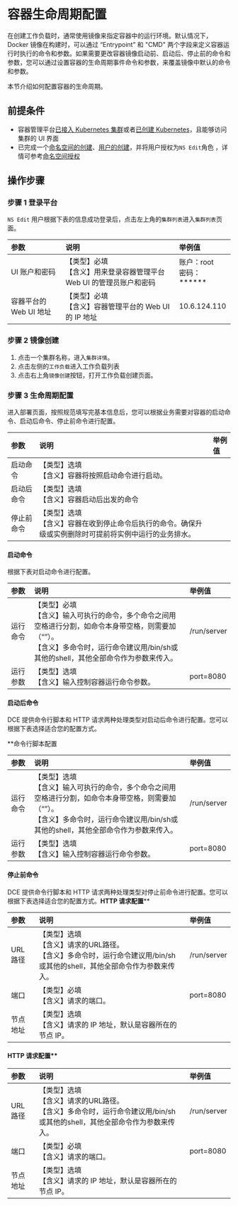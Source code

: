 
# 容器生命周期配置

在创建工作负载时，通常使用镜像来指定容器中的运行环境。默认情况下， Docker 镜像在构建时，可以通过 “Entrypoint” 和 "CMD" 两个字段来定义容器运行时执行的命令和参数。如果需要更改容器镜像启动前、启动后、停止前的命令和参数，您可以通过设置容器的生命周期事件命令和参数，来覆盖镜像中默认的命令和参数。

本节介绍如何配置容器的生命周期。

## 前提条件

- 容器管理平台[已接入 Kubernetes 集群]()或者[已创建 Kubernetes]()，且能够访问集群的 UI 界面
- 已完成一个[命名空间的创建]()、[用户的创建]()，并将用户授权为`NS Edit`角色 ，详情可参考[命名空间授权]()

## 操作步骤

### 步骤 1  登录平台

`NS Edit` 用户根据下表的信息成功登录后，点击左上角的`集群列表`进入`集群列表`页面。

| 参数                    | 说明                                                         | 举例值                       |
| :---------------------- | :----------------------------------------------------------- | :--------------------------- |
| UI 账户和密码          | 【类型】必填<br />【含义】用来登录容器管理平台 Web UI 的管理员账户和密码 | 账户：root<br />密码：****** |
| 容器平台的 Web UI 地址 | 【类型】必填<br />【含义】容器管理平台的 Web UI 的 IP 地址   | 10.6.124.110                 |

### 步骤 2  镜像创建

1. 点击一个集群名称，进入`集群详情`。
2. 点击左侧的`工作负载`进入工作负载列表
3. 点击右上角`镜像创建`按钮，打开工作负载创建页面。

### 步骤 3  生命周期配置

进入部署页面，按照规范填写完基本信息后，您可以根据业务需要对容器的启动命令、启动后命令、停止前命令进行配置。

| 参数      | 说明                                                         | 举例值                                            |
| :-------- | :----------------------------------------------------------- | :------------------------------------------------ |
| 启动命令 | 【类型】选填<br />【含义】容器将按照启动命令进行启动。 |                                     |
| 启动后命令 | 【类型】选填<br />【含义】容器启动后出发的命令<br /> |                                      |
| 停止前命令 | 【类型】选填<br />【含义】容器在收到停止命令后执行的命令。确保升级或实例删除时可提前将实例中运行的业务排水。 |                                         |

#### 启动命令

根据下表对启动命令进行配置。

| 参数     | 说明                                                         | 举例值      |
| :------- | :----------------------------------------------------------- | :---------- |
| 运行命令 | 【类型】必填<br />【含义】输入可执行的命令，多个命令之间用空格进行分割，如命令本身带空格，则需要加（“”）。<br />【含义】多命令时，运行命令建议用/bin/sh或其他的shell，其他全部命令作为参数来传入。 | /run/server |
| 运行参数 | 【类型】选填<br />【含义】输入控制容器运行命令参数。<br />   | port=8080   |

#### 启动后命令

DCE 提供命令行脚本和 HTTP 请求两种处理类型对启动后命令进行配置。您可以根据下表选择适合您的配置方式。

**命令行脚本配置

| 参数     | 说明                                                         | 举例值      |
| :------- | :----------------------------------------------------------- | :---------- |
| 运行命令 | 【类型】选填<br />【含义】输入可执行的命令，多个命令之间用空格进行分割，如命令本身带空格，则需要加（“”）。<br />【含义】多命令时，运行命令建议用/bin/sh或其他的shell，其他全部命令作为参数来传入。 | /run/server |
| 运行参数 | 【类型】选填<br />【含义】输入控制容器运行命令参数。<br />   | port=8080   |

#### 停止前命令

DCE 提供命令行脚本和 HTTP 请求两种处理类型对停止前命令进行配置。您可以根据下表选择适合您的配置方式。**HTTP 请求配置****

| 参数     | 说明                                                         | 举例值      |
| :------- | :----------------------------------------------------------- | :---------- |
| URL 路径 | 【类型】选填<br />【含义】请求的URL路径。<br />【含义】多命令时，运行命令建议用/bin/sh或其他的shell，其他全部命令作为参数来传入。 | /run/server |
| 端口     | 【类型】必填<br />【含义】请求的端口。<br />                 | port=8080   |
| 节点地址 | 【类型】选填<br />【含义】请求的 IP 地址，默认是容器所在的节点 IP。<br /> |             |

#### **HTTP 请求配置****

| 参数     | 说明                                                         | 举例值      |
| :------- | :----------------------------------------------------------- | :---------- |
| URL 路径 | 【类型】选填<br />【含义】请求的URL路径。<br />【含义】多命令时，运行命令建议用/bin/sh或其他的shell，其他全部命令作为参数来传入。 | /run/server |
| 端口     | 【类型】必填<br />【含义】请求的端口。<br />                 | port=8080   |
| 节点地址 | 【类型】选填<br />【含义】请求的 IP 地址，默认是容器所在的节点 IP。<br /> |             |

